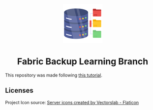 <center>
    <img width="128" height="128" alt="fabric backup icon" src="./src/main/resources/assets/fabric-backup/icon.png"/>
    <h1>Fabric Backup Learning Branch</h1>
</center>

This repository was made following [this tutorial](https://www.youtube.com/watch?v=5ms6RiR4SQ4&list=PLKGarocXCE1EO43Dlf5JGh7Yk-kRAXUEJ&ab_channel=ModdingbyKaupenjoe).

## Licenses
Project Icon source: [Server icons created by Vectorslab - Flaticon](https://www.flaticon.com/free-icons/server)
